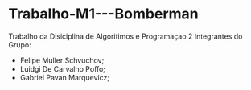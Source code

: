 # Trabalho-M1---Bomberman
Trabalho da Disiciplina de Algoritimos e Programaçao 2 
Integrantes do Grupo:
- Felipe Muller Schvuchov;
- Luidgi De Carvalho Poffo;
- Gabriel Pavan Marquevicz;
